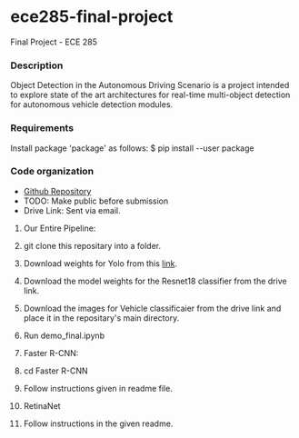 # ece285-final-project
Final Project - ECE 285

### Description
Object Detection in the Autonomous Driving Scenario is a project intended to explore state of the art architectures for real-time multi-object detection for autonomous vehicle detection modules.

### Requirements
Install package 'package' as follows:
$ pip install --user package 

### Code organization
- [Github Repository](https://github.com/AftermathK/ece285-final-project) 
- TODO: Make public before submission
- Drive Link: Sent via email. 

1. Our Entire Pipeline:
  1. git clone this repositary into a folder.
  2. Download weights for Yolo from this [link](https://pjreddie.com/media/files/yolov3.weights).
  3. Download the model weights for the Resnet18 classifier from the drive link. 
  3. Download the images for Vehicle classificaier from the drive link and place it in the repositary's main directory. 
  4. Run demo_final.ipynb
  
2. Faster R-CNN:
  1. cd Faster R-CNN
  2. Follow instructions given in readme file. 
  
3. RetinaNet
  1. Follow instructions in the given readme.

